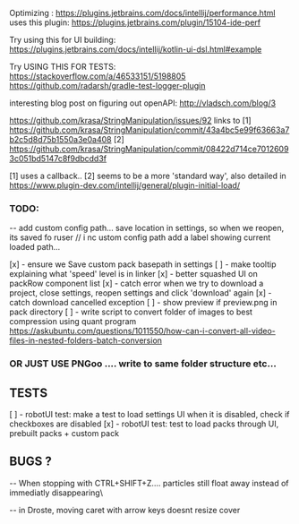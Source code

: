 
Optimizing :
https://plugins.jetbrains.com/docs/intellij/performance.html
uses this plugin:
https://plugins.jetbrains.com/plugin/15104-ide-perf


Try using this for UI building:
https://plugins.jetbrains.com/docs/intellij/kotlin-ui-dsl.html#example

Try USING THIS FOR TESTS:
https://stackoverflow.com/a/46533151/5198805
https://github.com/radarsh/gradle-test-logger-plugin


interesting blog post on figuring out openAPI:
http://vladsch.com/blog/3

https://github.com/krasa/StringManipulation/issues/92
links to
[1] https://github.com/krasa/StringManipulation/commit/43a4bc5e99f63663a7b2c5d8d75b1550a3e0a408
[2] https://github.com/krasa/StringManipulation/commit/08422d714ce70126093c051bd5147c8f9dbcdd3f

[1] uses a callback..
[2] seems to be a more 'standard way', also detailed in
https://www.plugin-dev.com/intellij/general/plugin-initial-load/


### TODO:

-- add custom config path... save location in settings, so when we reopen, its saved fo ruser
// i nc ustom config path add a label showing current loaded path...

[x] - ensure we Save custom pack basepath in settings
[ ] - make tooltip explaining what 'speed' level is in linker
[x] - better squashed UI on packRow component list
[x] - catch error when we try to download a project, close settings, reopen settings and click 'download' again
[x] - catch download cancelled exception
[ ] - show preview if preview.png in pack directory
[ ] - write script to convert folder of images to best compression using quant program
        https://askubuntu.com/questions/1011550/how-can-i-convert-all-video-files-in-nested-folders-batch-conversion
  ### OR JUST USE PNGoo .... write to same folder structure etc...

## TESTS

[ ] - robotUI test: make a test to load settings UI when it is disabled, check if checkboxes are disabled
[x] - robotUI test: test to load packs through UI, prebuilt packs + custom pack


## BUGS ?


-- When stopping with CTRL+SHIFT+Z.... particles still float away instead of immediatly disappearing\

-- in Droste, moving caret with arrow keys doesnt resize cover

